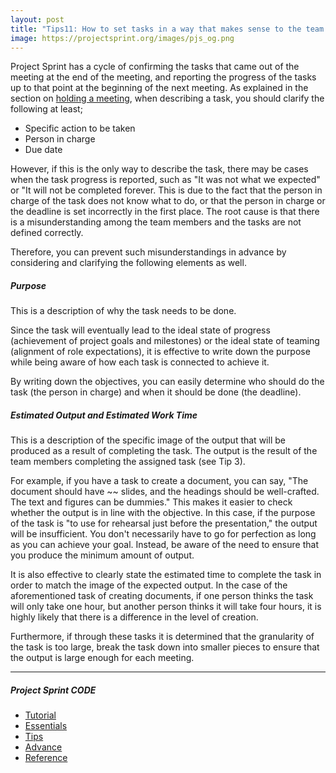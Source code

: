 ```yaml
---
layout: post
title: "Tips11: How to set tasks in a way that makes sense to the team and is efficient"
image: https://projectsprint.org/images/pjs_og.png
---
```


Project Sprint has a cycle of confirming the tasks that came out of the meeting at the end of the meeting, and reporting the progress of the tasks up to that point at the beginning of the next meeting. As explained in the section on [holding a meeting](../tutorial/section3-2.md), when describing a task, you should clarify the following at least;
  - Specific action to be taken
  - Person in charge
  - Due date

However, if this is the only way to describe the task, there may be cases when the task progress is reported, such as "It was not what we expected" or "It will not be completed forever. This is due to the fact that the person in charge of the task does not know what to do, or that the person in charge or the deadline is set incorrectly in the first place. The root cause is that there is a misunderstanding among the team members and the tasks are not defined correctly.

Therefore, you can prevent such misunderstandings in advance by considering and clarifying the following elements as well.

##### Purpose
This is a description of why the task needs to be done.

Since the task will eventually lead to the ideal state of progress (achievement of project goals and milestones) or the ideal state of teaming (alignment of role expectations), it is effective to write down the purpose while being aware of how each task is connected to achieve it.

By writing down the objectives, you can easily determine who should do the task (the person in charge) and when it should be done (the deadline).

##### Estimated Output and Estimated Work Time
This is a description of the specific image of the output that will be produced as a result of completing the task. The output is the result of the team members completing the assigned task (see Tip 3).

For example, if you have a task to create a document, you can say, "The document should have ~~ slides, and the headings should be well-crafted. The text and figures can be dummies." This makes it easier to check whether the output is in line with the objective. In this case, if the purpose of the task is "to use for rehearsal just before the presentation," the output will be insufficient. You don't necessarily have to go for perfection as long as you can achieve your goal. Instead, be aware of the need to ensure that you produce the minimum amount of output.

It is also effective to clearly state the estimated time to complete the task in order to match the image of the expected output. In the case of the aforementioned task of creating documents, if one person thinks the task will only take one hour, but another person thinks it will take four hours, it is highly likely that there is a difference in the level of creation.

Furthermore, if through these tasks it is determined that the granularity of the task is too large, break the task down into smaller pieces to ensure that the output is large enough for each meeting.

---

##### Project Sprint CODE
- [Tutorial](../tutorial/index.md)
- [Essentials](../essentials.md)
- [Tips](../tips/index.md)
- [Advance](../advance.md)
- [Reference](../reference.md)
